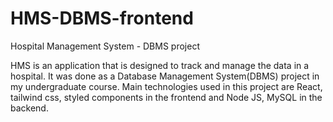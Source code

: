 # HMS-DBMS-frontend
Hospital Management System - DBMS project

HMS is an application that is designed to track and manage the data in a hospital. It was done as a Database Management System(DBMS) project in my undergraduate course. Main technologies used in this project are React, tailwind css, styled components in the frontend and Node JS, MySQL in the backend.
